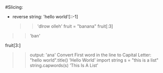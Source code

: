 #Slicing:
- reverse string:
  'hello world'[::-1]
  >>'dlrow olleh'
fruit = "banana"
fruit[:3]
>>'ban'

fruit[3:]
>>output: 'ana'
Convert First word in the line to Capital Letter:
"hello world".title()
>>’Hello World'
import string
s = "this is a list"
string.capwords(s)
>>’This Is A List'

